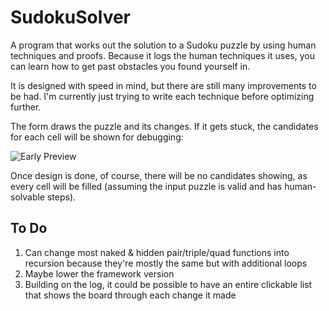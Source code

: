 # SudokuSolver

A program that works out the solution to a Sudoku puzzle by using human techniques and proofs.
Because it logs the human techniques it uses, you can learn how to get past obstacles you found yourself in.

It is designed with speed in mind, but there are still many improvements to be had. I'm currently just trying to write each technique before optimizing further.

The form draws the puzzle and its changes. If it gets stuck, the candidates for each cell will be shown for debugging:

![Early Preview](https://i.imgur.com/D435Mb6.png)

Once design is done, of course, there will be no candidates showing, as every cell will be filled (assuming the input puzzle is valid and has human-solvable steps).

## To Do

1. Can change most naked & hidden pair/triple/quad functions into recursion because they're mostly the same but with additional loops
2. Maybe lower the framework version
3. Building on the log, it could be possible to have an entire clickable list that shows the board through each change it made